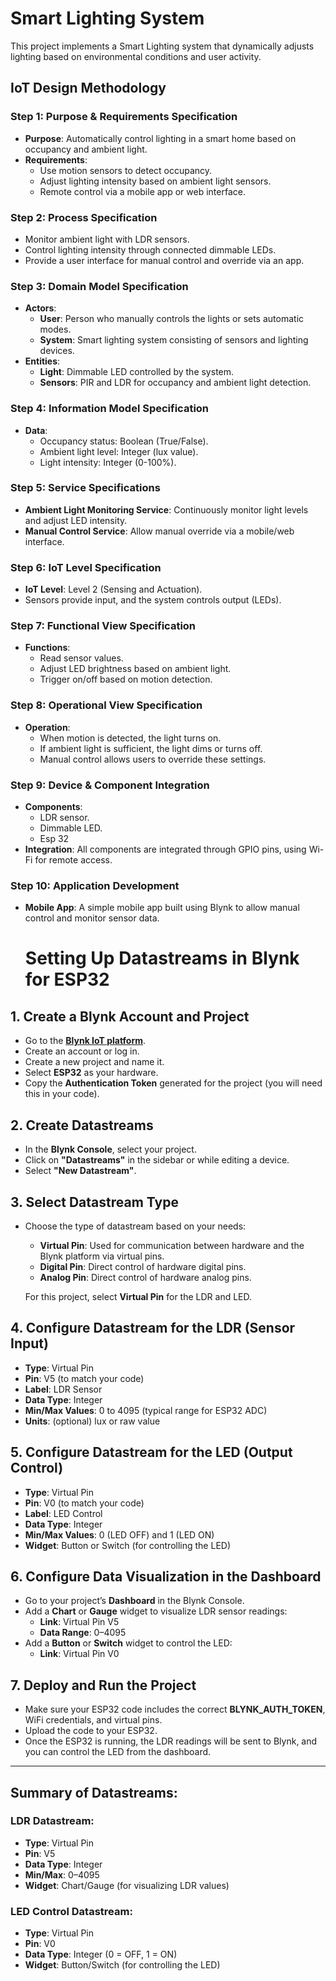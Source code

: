 # Smart Lighting System

This project implements a Smart Lighting system that dynamically adjusts lighting based on environmental conditions and user activity.

## **IoT Design Methodology**

### **Step 1: Purpose & Requirements Specification**
- **Purpose**: Automatically control lighting in a smart home based on occupancy and ambient light.
- **Requirements**:
  - Use motion sensors to detect occupancy.
  - Adjust lighting intensity based on ambient light sensors.
  - Remote control via a mobile app or web interface.

### **Step 2: Process Specification**
- Monitor ambient light with LDR sensors.
- Control lighting intensity through connected dimmable LEDs.
- Provide a user interface for manual control and override via an app.

### **Step 3: Domain Model Specification**
- **Actors**:
  - **User**: Person who manually controls the lights or sets automatic modes.
  - **System**: Smart lighting system consisting of sensors and lighting devices.
- **Entities**:
  - **Light**: Dimmable LED controlled by the system.
  - **Sensors**: PIR and LDR for occupancy and ambient light detection.

### **Step 4: Information Model Specification**
- **Data**: 
  - Occupancy status: Boolean (True/False).
  - Ambient light level: Integer (lux value).
  - Light intensity: Integer (0-100%).

### **Step 5: Service Specifications**
- **Ambient Light Monitoring Service**: Continuously monitor light levels and adjust LED intensity.
- **Manual Control Service**: Allow manual override via a mobile/web interface.

### **Step 6: IoT Level Specification**
- **IoT Level**: Level 2 (Sensing and Actuation).
- Sensors provide input, and the system controls output (LEDs).

### **Step 7: Functional View Specification**
- **Functions**:
  - Read sensor values.
  - Adjust LED brightness based on ambient light.
  - Trigger on/off based on motion detection.

### **Step 8: Operational View Specification**
- **Operation**:
  - When motion is detected, the light turns on.
  - If ambient light is sufficient, the light dims or turns off.
  - Manual control allows users to override these settings.

### **Step 9: Device & Component Integration**
- **Components**:
  - LDR sensor.
  - Dimmable LED.
  - Esp 32
- **Integration**: All components are integrated through GPIO pins, using Wi-Fi for remote access.

### **Step 10: Application Development**
- **Mobile App**: A simple mobile app built using Blynk to allow manual control and monitor sensor data.

  # Setting Up Datastreams in Blynk for ESP32

## 1. Create a Blynk Account and Project
- Go to the **[Blynk IoT platform](https://blynk.io/)**.
- Create an account or log in.
- Create a new project and name it.
- Select **ESP32** as your hardware.
- Copy the **Authentication Token** generated for the project (you will need this in your code).

## 2. Create Datastreams
- In the **Blynk Console**, select your project.
- Click on **"Datastreams"** in the sidebar or while editing a device.
- Select **"New Datastream"**.

## 3. Select Datastream Type
- Choose the type of datastream based on your needs:
  - **Virtual Pin**: Used for communication between hardware and the Blynk platform via virtual pins.
  - **Digital Pin**: Direct control of hardware digital pins.
  - **Analog Pin**: Direct control of hardware analog pins.
  
  For this project, select **Virtual Pin** for the LDR and LED.

## 4. Configure Datastream for the LDR (Sensor Input)
- **Type**: Virtual Pin
- **Pin**: V5 (to match your code)
- **Label**: LDR Sensor
- **Data Type**: Integer
- **Min/Max Values**: 0 to 4095 (typical range for ESP32 ADC)
- **Units**: (optional) lux or raw value

## 5. Configure Datastream for the LED (Output Control)
- **Type**: Virtual Pin
- **Pin**: V0 (to match your code)
- **Label**: LED Control
- **Data Type**: Integer
- **Min/Max Values**: 0 (LED OFF) and 1 (LED ON)
- **Widget**: Button or Switch (for controlling the LED)

## 6. Configure Data Visualization in the Dashboard
- Go to your project’s **Dashboard** in the Blynk Console.
- Add a **Chart** or **Gauge** widget to visualize LDR sensor readings:
  - **Link**: Virtual Pin V5
  - **Data Range**: 0–4095
- Add a **Button** or **Switch** widget to control the LED:
  - **Link**: Virtual Pin V0

## 7. Deploy and Run the Project
- Make sure your ESP32 code includes the correct **BLYNK_AUTH_TOKEN**, WiFi credentials, and virtual pins.
- Upload the code to your ESP32.
- Once the ESP32 is running, the LDR readings will be sent to Blynk, and you can control the LED from the dashboard.

---

## Summary of Datastreams:
### LDR Datastream:
- **Type**: Virtual Pin
- **Pin**: V5
- **Data Type**: Integer
- **Min/Max**: 0–4095
- **Widget**: Chart/Gauge (for visualizing LDR values)

### LED Control Datastream:
- **Type**: Virtual Pin
- **Pin**: V0
- **Data Type**: Integer (0 = OFF, 1 = ON)
- **Widget**: Button/Switch (for controlling the LED)

  
